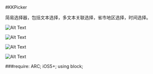 #KKPicker

简易选择器，包括文本选择，多文本关联选择，省市地区选择，时间选择。

![Alt Text](https://raw.githubusercontent.com/jaykon/KKPicker/master/KKPickerDemo/RES/1.png "sample")


![Alt Text](https://raw.githubusercontent.com/jaykon/KKPicker/master/KKPickerDemo/RES/2.png "sample")


![Alt Text](https://raw.githubusercontent.com/jaykon/KKPicker/master/KKPickerDemo/RES/3.png "sample")

![Alt Text](https://raw.githubusercontent.com/jaykon/KKPicker/master/KKPickerDemo/RES/4.png "sample")

###require:
ARC;
iOS5+;
using block;
